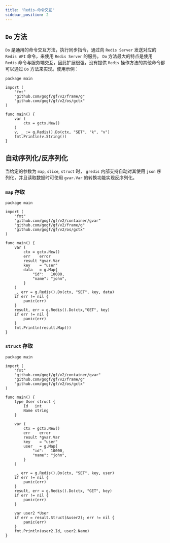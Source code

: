 ```yaml
---
title: 'Redis-命令交互'
sidebar_position: 2
---
```


## `Do` 方法

`Do` 是通用的命令交互方法，执行同步指令，通过向 `Redis Server` 发送对应的 `Redis API` 命令，来使用 `Redis Server` 的服务。 `Do` 方法最大的特点是使用 `Redis` 命令与服务端交互，因此扩展很强，没有提供 `Redis` 操作方法的其他命令都可以通过 `Do` 方法来实现。使用示例：

```
package main

import (
	"fmt"
	"github.com/gogf/gf/v2/frame/g"
	"github.com/gogf/gf/v2/os/gctx"
)

func main() {
	var (
		ctx = gctx.New()
	)
	v, _ := g.Redis().Do(ctx, "SET", "k", "v")
	fmt.Println(v.String())
}
```

## 自动序列化/反序列化

当给定的参数为 `map`, `slice`, `struct` 时， `gredis` 内部支持自动对其使用 `json` 序列化，并且读取数据时可使用 `gvar.Var` 的转换功能实现反序列化。

### `map` 存取

```
package main

import (
	"fmt"
	"github.com/gogf/gf/v2/container/gvar"
	"github.com/gogf/gf/v2/frame/g"
	"github.com/gogf/gf/v2/os/gctx"
)

func main() {
	var (
		ctx = gctx.New()
		err    error
		result *gvar.Var
		key    = "user"
		data   = g.Map{
			"id":   10000,
			"name": "john",
		}
	)
	_, err = g.Redis().Do(ctx, "SET", key, data)
	if err != nil {
		panic(err)
	}
	result, err = g.Redis().Do(ctx,"GET", key)
	if err != nil {
		panic(err)
	}
	fmt.Println(result.Map())
}
```

### `struct` 存取

```
package main

import (
	"fmt"
	"github.com/gogf/gf/v2/container/gvar"
	"github.com/gogf/gf/v2/frame/g"
	"github.com/gogf/gf/v2/os/gctx"
)

func main() {
	type User struct {
		Id   int
		Name string
	}

	var (
		ctx = gctx.New()
		err    error
		result *gvar.Var
		key    = "user"
		user   = g.Map{
			"id":   10000,
			"name": "john",
		}
	)

	_, err = g.Redis().Do(ctx, "SET", key, user)
	if err != nil {
		panic(err)
	}
	result, err = g.Redis().Do(ctx, "GET", key)
	if err != nil {
		panic(err)
	}

	var user2 *User
	if err = result.Struct(&user2); err != nil {
		panic(err)
	}
	fmt.Println(user2.Id, user2.Name)
}
```